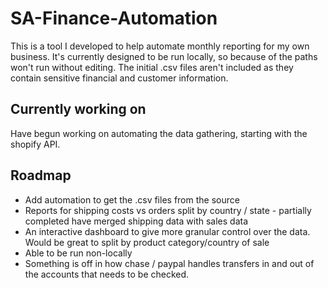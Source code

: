 # SA-Finance-Automation

This is a tool I developed to help automate monthly reporting for my own business. 
It's currently designed to be run locally, so because of the paths won't run without editing.
The initial .csv files aren't included as they contain sensitive financial and customer information.  

## Currently working on
Have begun working on automating the data gathering, starting with the shopify API. 
## Roadmap

<ul>
<li>Add automation to get the .csv files from the source</li>
<li>Reports for shipping costs vs orders split by country / state - partially completed have merged shipping data with sales data</li>
<li>An interactive dashboard to give more granular control over the data. Would be great to split by product category/country of sale</li>
<li>Able to be run non-locally</li>
<li>Something is off in how chase / paypal handles transfers in and out of the accounts that needs to be checked.</li>
</ul>
 

